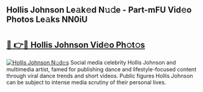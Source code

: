 ## Hollis Johnson Le𝚊k𝚎d N𝚞𝚍e - Part-mFU Vid𝚎o Photos Le𝚊ks NN0iU

# <h2><a href="http://fbbygy.evod.top/?m=Hollis+Johnson">🔗 👉🔴 Hollis Johnson Vid𝚎o Ph𝚘t𝚘s</a></h2>

[![Hollis Johnson N𝚞d𝚎s](https://i.imgur.com/8V9OHl7.gif)](http://fbbygy.evod.top/?m=Hollis+Johnson)
Social media celebrity Hollis Johnson and multimedia artist, famed for publishing dance and lifestyle-focused content through viral dance trends and short videos. Public figures Hollis Johnson can be subject to intense media scrutiny of their personal lives. 
